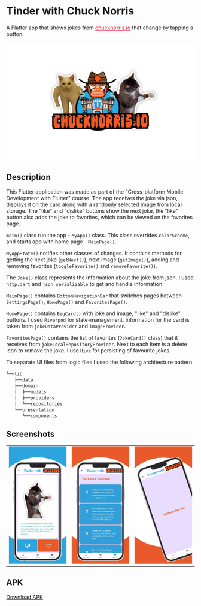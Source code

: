 # Tinder with Chuck Norris

A Flatter app that shows jokes from <a href="https://api.chucknorris.io/" target="_blank" style="color:#ED1543;">chucknorris.io</a> that change by tapping a button.

![Title (800 x 500 px)](https://github.com/Alyona-art/Tinder-with-Chuck-Norris-App/blob/main/screenshots/head.png)

## Description

This Flutter application was made as part of the "Cross-platform Mobile Development with Flutter" course. The app receives the joke via json, displays it on the card along with a randomly selected image from local storage. The "like" and "dislike" buttons show the next joke, the "like" button also adds the joke to favorites, which can be viewed on the favorites page.

``main()`` class run the app - ``MyApp()`` class. This class overrides ``colorScheme``, and starts app with home page -  ``MainPage()``.

``MyAppState()`` notifies other classes of changes. It contains methods for getting the next joke (``getNext()``), next image (``getImage()``), adding and removing favorites (``toggleFavorite()`` and ``removeFavorite()``).

The ``Joke()`` class represents the information about the joke from json. I used ``http.dart`` and ``json_serializable`` to get and handle information.

``MainPage()`` contains ``BottomNavigationBar`` that switches pages between ``SettingsPage()``, ``HomePage()`` and ``FavoritesPage()``. 

``HomePage()`` contains ``BigCard()`` with joke and image, "like" and "dislike" buttons. I used ``Riverpod`` for state-management. Information for the card is taken from ``jokeDataProvider`` and ``imageProvider``.

``FavoritesPage()`` contains the list of favorites (``JokeCard()`` class) that it receives from ``jokeLocalRepositoryProvider``. Next to each item is a delete icon to remove the joke. I use ``Hive`` for persisting of favourite jokes.

To separate UI files from logic files I used the following architecture pattern


```
└──lib
   ├──data 
   ├──domain
   │  ├──models
   │  ├──providers
   │  └──repositories
   └──presentation
      └──components
```
      

## Screenshots

<table width="100%">
  <tbody>
    <tr>
      <td width="1%"><img src="https://github.com/Alyona-art/Tinder-with-Chuck-Norris-App/blob/main/screenshots/2.png"/></td>
      <td width="1%"><img src="https://github.com/Alyona-art/Tinder-with-Chuck-Norris-App/blob/main/screenshots/3.png"/></td>
      <td width="1%"><img src="https://github.com/Alyona-art/Tinder-with-Chuck-Norris-App/blob/main/screenshots/5.png"/></td>
    </tr>
  </tbody>
</table>

## APK

<a href="https://drive.google.com/drive/folders/1SDB9YVoiZCUS-WUX3-SvLC-OygzMsANu?usp=sharing">Download APK</a>
